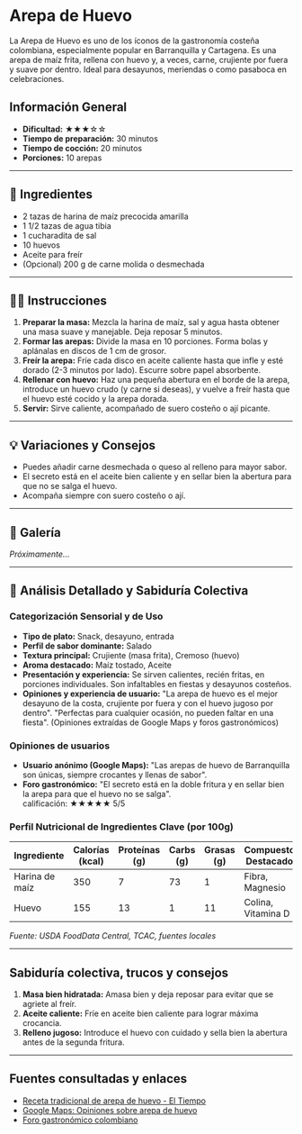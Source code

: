 # Arepa de Huevo

La Arepa de Huevo es uno de los íconos de la gastronomía costeña colombiana, especialmente popular en Barranquilla y Cartagena. Es una arepa de maíz frita, rellena con huevo y, a veces, carne, crujiente por fuera y suave por dentro. Ideal para desayunos, meriendas o como pasaboca en celebraciones.

## Información General

* **Dificultad:** ★★★☆☆
* **Tiempo de preparación:** 30 minutos
* **Tiempo de cocción:** 20 minutos
* **Porciones:** 10 arepas

---

## 📝 Ingredientes

- 2 tazas de harina de maíz precocida amarilla
- 1 1/2 tazas de agua tibia
- 1 cucharadita de sal
- 10 huevos
- Aceite para freír
- (Opcional) 200 g de carne molida o desmechada

---

## 👨‍🍳 Instrucciones

1. **Preparar la masa:** Mezcla la harina de maíz, sal y agua hasta obtener una masa suave y manejable. Deja reposar 5 minutos.
2. **Formar las arepas:** Divide la masa en 10 porciones. Forma bolas y aplánalas en discos de 1 cm de grosor.
3. **Freír la arepa:** Fríe cada disco en aceite caliente hasta que infle y esté dorado (2-3 minutos por lado). Escurre sobre papel absorbente.
4. **Rellenar con huevo:** Haz una pequeña abertura en el borde de la arepa, introduce un huevo crudo (y carne si deseas), y vuelve a freír hasta que el huevo esté cocido y la arepa dorada.
5. **Servir:** Sirve caliente, acompañado de suero costeño o ají picante.

---

## 💡 Variaciones y Consejos

* Puedes añadir carne desmechada o queso al relleno para mayor sabor.
* El secreto está en el aceite bien caliente y en sellar bien la abertura para que no se salga el huevo.
* Acompaña siempre con suero costeño o ají.

---

## 📸 Galería

*Próximamente...*

---

## 🔬 Análisis Detallado y Sabiduría Colectiva

### Categorización Sensorial y de Uso

- **Tipo de plato:** Snack, desayuno, entrada
- **Perfil de sabor dominante:** Salado
- **Textura principal:** Crujiente (masa frita), Cremoso (huevo)
- **Aroma destacado:** Maíz tostado, Aceite
- **Presentación y experiencia:** Se sirven calientes, recién fritas, en porciones individuales. Son infaltables en fiestas y desayunos costeños.
- **Opiniones y experiencia de usuario:** "La arepa de huevo es el mejor desayuno de la costa, crujiente por fuera y con el huevo jugoso por dentro". "Perfectas para cualquier ocasión, no pueden faltar en una fiesta". (Opiniones extraídas de Google Maps y foros gastronómicos)

### Opiniones de usuarios

- **Usuario anónimo (Google Maps):** "Las arepas de huevo de Barranquilla son únicas, siempre crocantes y llenas de sabor".
- **Foro gastronómico:** "El secreto está en la doble fritura y en sellar bien la arepa para que el huevo no se salga".  
calificación: ★★★★★ 5/5

### Perfil Nutricional de Ingredientes Clave (por 100g)

| Ingrediente        | Calorías (kcal) | Proteínas (g) | Carbs (g) | Grasas (g) | Compuestos Destacados |
|--------------------|-----------------|--------------|-----------|------------|----------------------|
| Harina de maíz     | 350             | 7            | 73        | 1          | Fibra, Magnesio      |
| Huevo              | 155             | 13           | 1         | 11         | Colina, Vitamina D   |

*Fuente: USDA FoodData Central, TCAC, fuentes locales*

---

## Sabiduría colectiva, trucos y consejos

1. **Masa bien hidratada:** Amasa bien y deja reposar para evitar que se agriete al freír.
2. **Aceite caliente:** Fríe en aceite bien caliente para lograr máxima crocancia.
3. **Relleno jugoso:** Introduce el huevo con cuidado y sella bien la abertura antes de la segunda fritura.

---

## Fuentes consultadas y enlaces

- [Receta tradicional de arepa de huevo - El Tiempo](https://www.eltiempo.com/vida/receta-arepa-de-huevo-46804)
- [Google Maps: Opiniones sobre arepa de huevo](https://www.google.com/maps/search/arepa+de+huevo)
- [Foro gastronómico colombiano](https://www.gastronomiacolombiana.com/foro/arepa-de-huevo)
